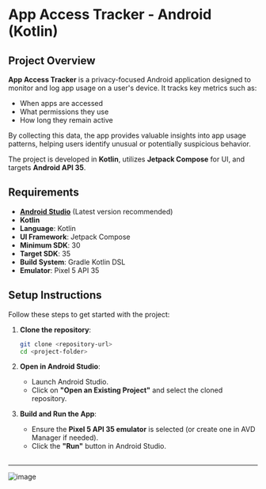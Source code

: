 # App Access Tracker - Android (Kotlin)

## Project Overview

**App Access Tracker** is a privacy-focused Android application designed to monitor and log app usage on a user's device. It tracks key metrics such as:

- When apps are accessed
- What permissions they use
- How long they remain active

By collecting this data, the app provides valuable insights into app usage patterns, helping users identify unusual or potentially suspicious behavior.

The project is developed in **Kotlin**, utilizes **Jetpack Compose** for UI, and targets **Android API 35**.

## Requirements

- **[Android Studio](https://developer.android.com/studio)** (Latest version recommended)
- **Kotlin**
- **Language**: Kotlin
- **UI Framework**: Jetpack Compose
- **Minimum SDK**: 30
- **Target SDK**: 35
- **Build System**: Gradle Kotlin DSL
- **Emulator**: Pixel 5 API 35

## Setup Instructions

Follow these steps to get started with the project:

1. **Clone the repository**:

   ```sh
   git clone <repository-url>
   cd <project-folder>
   ```

2. **Open in Android Studio**:

   - Launch Android Studio.
   - Click on **"Open an Existing Project"** and select the cloned repository.

3. **Build and Run the App**:

   - Ensure the **Pixel 5 API 35 emulator** is selected (or create one in AVD Manager if needed).
   - Click the **"Run"** button in Android Studio.

##

---
![image](https://github.com/user-attachments/assets/2fd0ff0a-c0f3-425d-9da6-10f0fa5df485)
